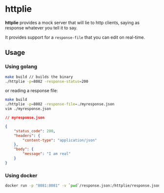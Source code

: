 # httplie

**httplie** provides a mock server that will lie to http clients, saying as response whatever you tell it to say.

It provides support for a `response-file` that you can edit on real-time.

## Usage

### Using golang

```bash
make build // builds the binary
./httplie -p=8082 -response-status=200
```

or reading a response file:

```bash
make build
./httplie -p=8082 -response-file=./myresponse.json
vim ./myresponse.json
```

```json
// myresponse.json

{
    "status_code": 200,
    "headers": {
        "content-type": "application/json"
    },
    "body": {
        "message": "I am real"
    }
}
```

### Using docker

```bash
docker run -p "8081:8081" -v `pwd`/response.json:/httplie/response.json -response-file=/httplie/response.json
```
